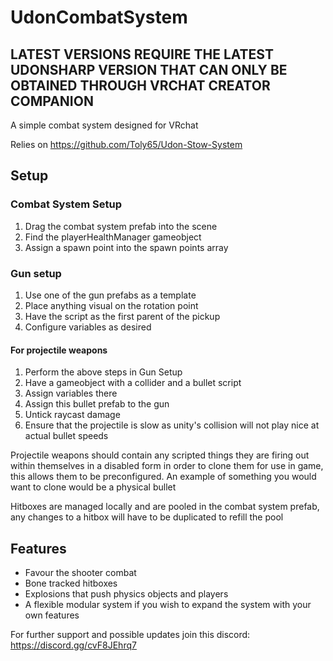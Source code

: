# UdonCombatSystem
## LATEST VERSIONS REQUIRE THE LATEST UDONSHARP VERSION THAT CAN ONLY BE OBTAINED THROUGH VRCHAT CREATOR COMPANION
A simple combat system designed for VRchat

Relies on https://github.com/Toly65/Udon-Stow-System

## Setup
### Combat System Setup
1. Drag the combat system prefab into the scene
2. Find the playerHealthManager gameobject
3. Assign a spawn point into the spawn points array

### Gun setup
1. Use one of the gun prefabs as a template
2. Place anything visual on the rotation point
3. Have the script as the first parent of the pickup
4. Configure variables as desired

#### For projectile weapons
1. Perform the above steps in Gun Setup
2. Have a gameobject with a collider and a bullet script
3. Assign variables there
4. Assign this bullet prefab to the gun
5. Untick raycast damage
6. Ensure that the projectile is slow as unity's collision will not play nice at actual bullet speeds

Projectile weapons should contain any scripted things they are firing out within themselves in a disabled form in order to clone them for use in game, this allows them to be preconfigured. An example of something you would want to clone would be a physical bullet

Hitboxes are managed locally and are pooled in the combat system prefab, any changes to a hitbox will have to be duplicated to refill the pool

## Features

- Favour the shooter combat
- Bone tracked hitboxes
- Explosions that push physics objects and players
- A flexible modular system if you wish to expand the system with your own features

For further support and possible updates join this discord: https://discord.gg/cvF8JEhrq7
